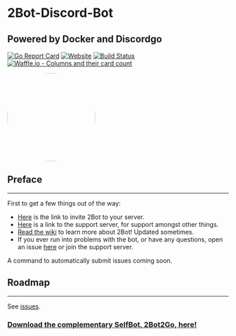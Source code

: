 # 2Bot-Discord-Bot
## Powered by Docker and Discordgo

[![Go Report Card](https://goreportcard.com/badge/github.com/Strum355/2Bot-Discord-Bot)](https://goreportcard.com/report/github.com/Strum355/2Bot-Discord-Bot)
[![Website](https://img.shields.io/badge/discord-2Bot%20Server-blue.svg)](https://discord.gg/9T34Y6u)
[![Build Status](https://ci.netsoc.co/api/badges/UCCNetworkingSociety/Netsoc-Discord-Bot/status.svg?branch=master)](https://ci.netsoc.co/Strum355/2Bot-Discord-Bot/)
[![Waffle.io - Columns and their card count](https://badge.waffle.io/Strum355/2Bot-Discord-Bot.svg?columns=all)](https://waffle.io/Strum355/2Bot-Discord-Bot)

<img src="https://noahsc.xyz/2Bot/2Bot.png" width="200px" style="border-radius:7em">

## Preface
---

First to get a few things out of the way:  

- [Here](https://discordapp.com/api/oauth2/authorize?client_id=301819949683572738&scope=bot&permissions=11264) is the link to invite 2Bot to your server.  
- [Here](https://discord.gg/9T34Y6u) is a link to the support server, for support amongst other things.
- [Read the wiki](https://github.com/Strum355/2Bot-Discord-Bot/wiki) to learn more about 2Bot! Updated sometimes.
- If you ever run into problems with the bot, or have any questions, open an issue [here](https://github.com/Strum355/2Bot-Discord-Bot/issues) or join the support server.

A command to automatically submit issues coming soon.

## Roadmap
---

See [issues](https://github.com/Strum355/2Bot-Discord-Bot/issues).

### [Download the complementary SelfBot, 2Bot2Go, here!](https://github.com/Strum355/2Bot2Go)
